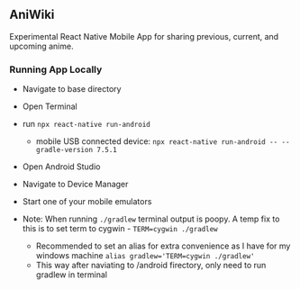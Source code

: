 ## AniWiki
Experimental React Native Mobile App for sharing previous, current, and upcoming anime.

### Running App Locally
- Navigate to base directory
- Open Terminal
- run `npx react-native run-android`
  - mobile USB connected device: `npx react-native run-android -- --gradle-version 7.5.1`
- Open Android Studio
- Navigate to Device Manager
- Start one of your mobile emulators

- Note: When running `./gradlew` terminal output is poopy. A temp fix to this is to set term to cygwin - `TERM=cygwin ./gradlew`
  - Recommended to set an alias for extra convenience as I have for my windows machine
  `alias gradlew='TERM=cygwin ./gradlew'`
  - This way after naviating to /android firectory, only need to run gradlew in terminal
